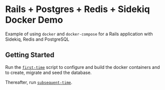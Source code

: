 # Rails + Postgres + Redis + Sidekiq Docker Demo

Example of using `docker` and `docker-compose` for a Rails application with Sidekiq, Redis and PostgreSQL

## Getting Started

Run the [`first-time`](bin/first-time) script to configure and build the docker containers and to create, migrate and seed the database.

Thereafter, run [`subsequent-time`](bin/subsequent-time).

